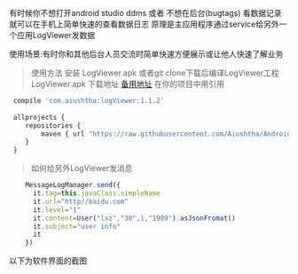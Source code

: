 有时候你不想打开android studio ddms 或者 不想在后台(bugtags) 看数据记录
就可以在手机上简单快速的查看数据日志
原理是主应用程序通过service给另外一个应用LogViewer发数据


使用场景:有时你和其他后台人员交流时简单快速方便展示或让他人快速了解业务


>使用方法 安装 LogViewer.apk 或者git clone下载后编译LogViewer工程
LogViewer.apk 下载地址 [备用地址](http://aiushtha-github.stor.sinaapp.com/LogViewer-release.apk) 
>在你的项目中用引用

``` javascript
 compile 'com.aiushtha:logViewer:1.1.2'
 
 allprojects {
    repositories {
        maven { url "https://raw.githubusercontent.com/Aiushtha/Android-LogViewer//master" }
    }
 }
```
>如何给另外LogViewer发消息

``` javascript
    MessageLogManager.send({ 
      it.tag=this.javaClass.simpleName
      it.url="http//baidu.com"
      it.level="1"
      it.content=User("lxz","30",1,"1989").asJsonFromat()
      it.subject="user info"
      it
    })

```

以下为软件界面的截图